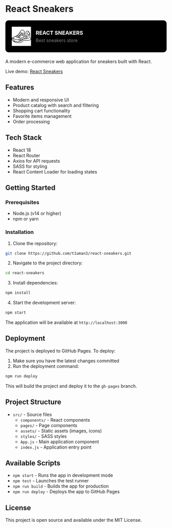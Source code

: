 # React Sneakers

<div style="background-color: #000; padding: 20px; border-radius: 10px; margin-bottom: 20px;">
  <div style="display: flex; align-items: center; gap: 15px;">
    <img width="60" height="60" src="public/img/readme/shoes-white.png" alt="React Sneakers Logo" />
    <div style="color: white;">
      <h3 style="margin: 0; text-transform: uppercase;">React sneakers</h3>
      <p style="margin: 5px 0 0 0; opacity: 0.5;">Best sneakers store</p>
    </div>
  </div>
</div>

A modern e-commerce web application for sneakers built with React.

Live demo: [React Sneakers](https://t1uman3.github.io/react-sneakers/)

## Features

- Modern and responsive UI
- Product catalog with search and filtering
- Shopping cart functionality
- Favorite items management
- Order processing

## Tech Stack

- React 18
- React Router
- Axios for API requests
- SASS for styling
- React Content Loader for loading states

## Getting Started

### Prerequisites

- Node.js (v14 or higher)
- npm or yarn

### Installation

1. Clone the repository:
```bash
git clone https://github.com/t1uman3/react-sneakers.git
```

2. Navigate to the project directory:
```bash
cd react-sneakers
```

3. Install dependencies:
```bash
npm install
```

4. Start the development server:
```bash
npm start
```

The application will be available at `http://localhost:3000`

## Deployment

The project is deployed to GitHub Pages. To deploy:

1. Make sure you have the latest changes committed
2. Run the deployment command:
```bash
npm run deploy
```

This will build the project and deploy it to the `gh-pages` branch.

## Project Structure

- `src/` - Source files
  - `components/` - React components
  - `pages/` - Page components
  - `assets/` - Static assets (images, icons)
  - `styles/` - SASS styles
  - `App.js` - Main application component
  - `index.js` - Application entry point

## Available Scripts

- `npm start` - Runs the app in development mode
- `npm test` - Launches the test runner
- `npm run build` - Builds the app for production
- `npm run deploy` - Deploys the app to GitHub Pages

## License

This project is open source and available under the MIT License.
